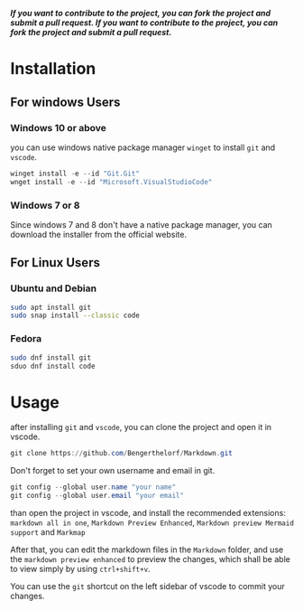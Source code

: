***If you want to contribute to the project, you can fork the project and submit a pull request. If you want to contribute to the project, you can fork the project and submit a pull request.***

# Installation
## For windows Users
### Windows 10 or above
you can use windows native package manager `winget` to install `git` and `vscode`.
```powershell
winget install -e --id "Git.Git"
wnget install -e --id "Microsoft.VisualStudioCode"
```

### Windows 7 or 8

Since windows 7 and 8 don't have a native package manager, you can download the installer from the official website.

## For Linux Users

### Ubuntu and Debian

```bash
sudo apt install git
sudo snap install --classic code
```

### Fedora

```bash
sudo dnf install git
sduo dnf install code
```

# Usage

after installing `git` and `vscode`, you can clone the project and open it in vscode.
```powershell
git clone https://github.com/Bengerthelorf/Markdown.git
```

Don't forget to set your own username and email in git.
```powershell
git config --global user.name "your name"
git config --global user.email "your email"
```

than open the project in vscode, and install the recommended extensions: `markdown all in one`, `Markdown Preview Enhanced`, `Markdown preview Mermaid support` and `Markmap`

After that, you can edit the markdown files in the `Markdown` folder, and use the `markdown preview enhanced` to preview the changes, which shall be able to view simply by using `ctrl+shift+v`.

You can use the `git` shortcut on the left sidebar of vscode to commit your changes.